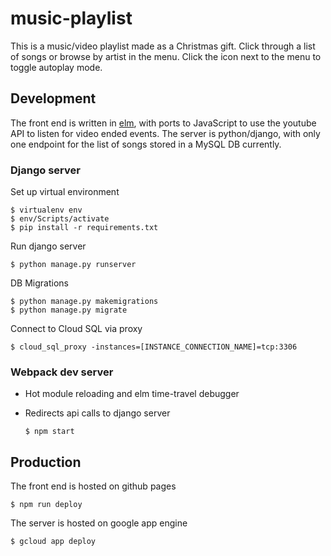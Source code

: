 # music-playlist
This is a music/video playlist made as a Christmas gift.
Click through a list of songs or browse by artist in the menu.
Click the icon next to the menu to toggle autoplay mode.

## Development
The front end is written in [elm](http://elm-lang.org), with ports to JavaScript to use the youtube API to listen for video ended events.
The server is python/django, with only one endpoint for the list of songs stored in a MySQL DB currently.

### Django server
Set up virtual environment

    $ virtualenv env
    $ env/Scripts/activate
    $ pip install -r requirements.txt

Run django server

    $ python manage.py runserver

DB Migrations

    $ python manage.py makemigrations
    $ python manage.py migrate

Connect to Cloud SQL via proxy

    $ cloud_sql_proxy -instances=[INSTANCE_CONNECTION_NAME]=tcp:3306

### Webpack dev server
* Hot module reloading and elm time-travel debugger
* Redirects api calls to django server

      $ npm start

## Production
The front end is hosted on github pages

    $ npm run deploy

The server is hosted on google app engine

    $ gcloud app deploy
